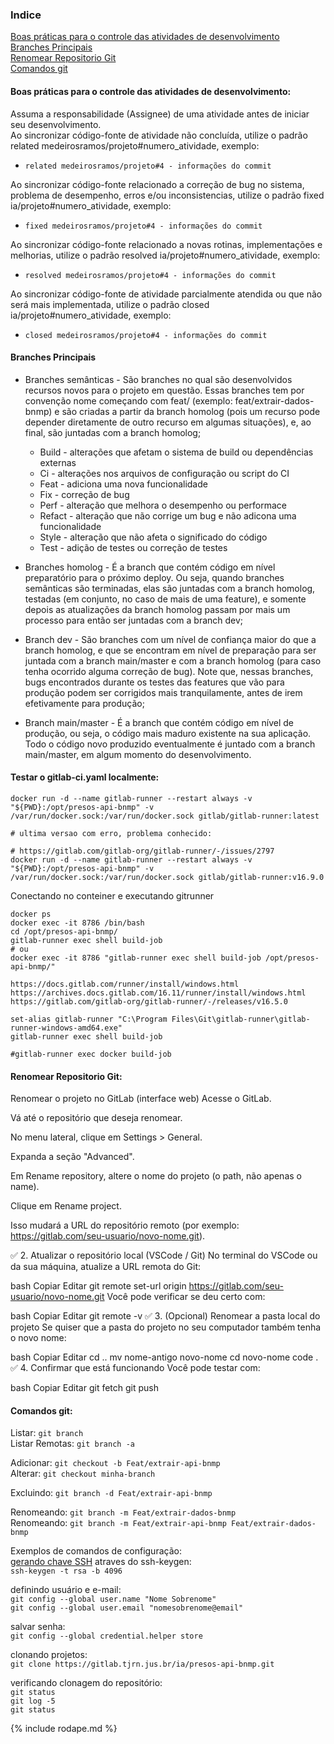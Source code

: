 ### Indice

[Boas práticas para o controle das atividades de desenvolvimento](#boas-praticas-para-o-controle-das-atividades-de-desenvolvimento)  
[Branches Principais](#branches-principais)  
[Renomear Repositorio Git](#renomear-repositorio-git)  
[Comandos git](#comandos-git)  


#### Boas práticas para o controle das atividades de desenvolvimento:
Assuma a responsabilidade (Assignee) de uma atividade antes de iniciar seu desenvolvimento.  
Ao sincronizar código-fonte de atividade não concluída, utilize o padrão related medeirosramos/projeto#numero_atividade, exemplo:  
- `related medeirosramos/projeto#4 - informações do commit`  

Ao sincronizar código-fonte relacionado a correção de bug no sistema, problema de desempenho, erros e/ou inconsistencias, utilize o padrão fixed ia/projeto#numero_atividade, exemplo:  
- `fixed medeirosramos/projeto#4 - informações do commit`  

Ao sincronizar código-fonte relacionado a novas rotinas, implementações e melhorias, utilize o padrão resolved ia/projeto#numero_atividade, exemplo:  
- `resolved medeirosramos/projeto#4 - informações do commit`  

Ao sincronizar código-fonte de atividade parcialmente atendida ou que não será mais implementada, utilize o padrão closed ia/projeto#numero_atividade, exemplo:  
- `closed medeirosramos/projeto#4 - informações do commit`  

#### Branches Principais

- Branches semânticas - São branches no qual são desenvolvidos recursos novos para o projeto em questão. Essas branches tem por convenção nome começando com feat/ (exemplo: feat/extrair-dados-bnmp) e são criadas a partir da branch homolog (pois um recurso pode depender diretamente de outro recurso em algumas situações), e, ao final, são juntadas com a branch homolog;  
    - Build - alterações que afetam o sistema de build ou dependências externas  
    - Ci - alterações nos arquivos de configuração ou script do CI
    - Feat - adiciona uma nova funcionalidade
    - Fix - correção de bug
    - Perf - alteração que melhora o desempenho ou performace
    - Refact - alteração que não corrige um bug e não adicona uma funcionalidade
    - Style - alteração que não afeta o significado do código
    - Test - adição de testes ou correção de testes

- Branches homolog - É a branch que contém código em nível preparatório para o próximo deploy. Ou seja, quando branches semânticas são terminadas, elas são juntadas com a branch homolog, testadas (em conjunto, no caso de mais de uma feature), e somente depois as atualizações da branch homolog passam por mais um processo para então ser juntadas com a branch dev;

- Branch dev - São branches com um nível de confiança maior do que a branch homolog, e que se encontram em nível de preparação para ser juntada com a branch main/master e com a branch homolog (para caso tenha ocorrido alguma correção de bug). Note que, nessas branches, bugs encontrados durante os testes das features que vão para produção podem ser corrigidos mais tranquilamente, antes de irem efetivamente para produção;   

- Branch main/master - É a branch que contém código em nível de produção, ou seja, o código mais maduro existente na sua aplicação. Todo o código novo produzido eventualmente é juntado com a branch main/master, em algum momento do desenvolvimento.  


#### Testar o gitlab-ci.yaml localmente:

```
docker run -d --name gitlab-runner --restart always -v "${PWD}:/opt/presos-api-bnmp" -v /var/run/docker.sock:/var/run/docker.sock gitlab/gitlab-runner:latest

# ultima versao com erro, problema conhecido:

# https://gitlab.com/gitlab-org/gitlab-runner/-/issues/2797
docker run -d --name gitlab-runner --restart always -v "${PWD}:/opt/presos-api-bnmp" -v /var/run/docker.sock:/var/run/docker.sock gitlab/gitlab-runner:v16.9.0

```
Conectando no conteiner e executando gitrunner
```
docker ps
docker exec -it 8786 /bin/bash
cd /opt/presos-api-bnmp/
gitlab-runner exec shell build-job
# ou
docker exec -it 8786 "gitlab-runner exec shell build-job /opt/presos-api-bnmp/"
```

```
https://docs.gitlab.com/runner/install/windows.html
https://archives.docs.gitlab.com/16.11/runner/install/windows.html
https://gitlab.com/gitlab-org/gitlab-runner/-/releases/v16.5.0

set-alias gitlab-runner "C:\Program Files\Git\gitlab-runner\gitlab-runner-windows-amd64.exe"
gitlab-runner exec shell build-job

#gitlab-runner exec docker build-job

```

#### Renomear Repositorio Git:  
Renomear o projeto no GitLab (interface web)
Acesse o GitLab.

Vá até o repositório que deseja renomear.

No menu lateral, clique em Settings > General.

Expanda a seção "Advanced".

Em Rename repository, altere o nome do projeto (o path, não apenas o name).

Clique em Rename project.

Isso mudará a URL do repositório remoto (por exemplo: https://gitlab.com/seu-usuario/novo-nome.git).

✅ 2. Atualizar o repositório local (VSCode / Git)
No terminal do VSCode ou da sua máquina, atualize a URL remota do Git:

bash
Copiar
Editar
git remote set-url origin https://gitlab.com/seu-usuario/novo-nome.git
Você pode verificar se deu certo com:

bash
Copiar
Editar
git remote -v
✅ 3. (Opcional) Renomear a pasta local do projeto
Se quiser que a pasta do projeto no seu computador também tenha o novo nome:

bash
Copiar
Editar
cd ..
mv nome-antigo novo-nome
cd novo-nome
code .
✅ 4. Confirmar que está funcionando
Você pode testar com:

bash
Copiar
Editar
git fetch
git push

#### Comandos git:

Listar: `git branch`  
Listar Remotas: `git branch -a`  

Adicionar: `git checkout -b Feat/extrair-api-bnmp`  
Alterar: `git checkout minha-branch`  

Excluindo: `git branch -d Feat/extrair-api-bnmp`  

Renomeando: `git branch -m Feat/extrair-dados-bnmp`  
Renomeando: `git branch -m Feat/extrair-api-bnmp Feat/extrair-dados-bnmp`  
  
  
Exemplos de comandos de configuração:  
[gerando chave SSH](https://docs.gitlab.com/ee/user/ssh.html) atraves do ssh-keygen:  
`ssh-keygen -t rsa -b 4096`  

definindo usuário e e-mail:  
`git config --global user.name "Nome Sobrenome"`  
`git config --global user.email "nomesobrenome@email"`  

salvar senha:  
`git config --global credential.helper store`

clonando projetos:  
`git clone https://gitlab.tjrn.jus.br/ia/presos-api-bnmp.git`  

verificando clonagem do repositório:  
`git status`  
`git log -5`  
`git status`  




{% include rodape.md %}